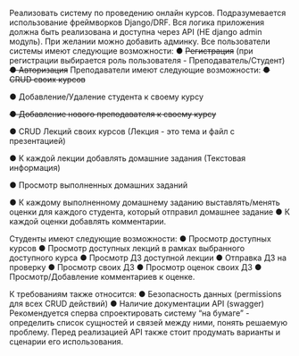 Реализовать систему по проведению онлайн курсов. Подразумевается использование
фреймворков Django/DRF. Вся логика приложения должна быть реализована и доступна
через API (НЕ django admin модуль). При желании можно добавить админку.
Все пользователи системы имеют следующие возможности:
● ~~Регистрация~~ (при регистрации выбирается роль пользователя -
Преподаватель/Студент)
~~● Авторизация~~
Преподаватели имеют следующие возможности:
~~● CRUD своих курсов~~

● Добавление/Удаление студента к своему курсу

~~● Добавление нового преподавателя к своему курсу~~


● CRUD Лекций своих курсов (Лекция - это тема и файл с презентацией)

● К каждой лекции добавлять домашние задания (Текстовая информация)

● Просмотр выполненных домашних заданий

● К каждому выполненному домашнему заданию выставлять/менять оценки
для каждого студента, который отправил домашнее задание
● К каждой оценки добавлять комментарии.



Студенты имеют следующие возможности:
● Просмотр доступных курсов
● Просмотр доступных лекций в рамках выбранного доступного курса
● Просмотр ДЗ доступной лекции
● Отправка ДЗ на проверку
● Просмотр своих ДЗ
● Просмотр оценок своих ДЗ
● Просмотр/Добавление комментариев к оценке.



К требованиям также относится:
● Безопасность данных (permissions для всех CRUD действий)
● Наличие документации API (swagger)
Рекомендуется сперва спроектировать систему “на бумаге” - определить список
сущностей и связей между ними, понять решаемую проблему. Перед реализацией API
также стоит продумать варианты и сценарии его использования.